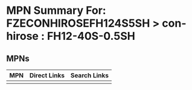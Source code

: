 



# MPN Summary For: FZECONHIROSEFH124S5SH > con-hirose : FH12-40S-0.5SH

## MPNs
  

|MPN|Direct Links|Search Links|
| :--- | :--- | :--- |
||||
